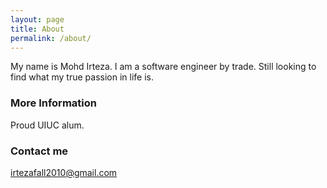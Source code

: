 ```yaml
---
layout: page
title: About
permalink: /about/
---
```


My name is Mohd Irteza. I am a software engineer by trade. Still looking to find
what my true passion in life is.

### More Information

Proud UIUC alum.

### Contact me

[irtezafall2010@gmail.com](irtezafall2010@gmail.com)

